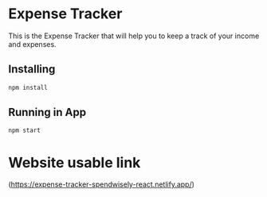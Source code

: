 # Expense Tracker

This is the Expense Tracker that will help you to keep a track of your income and expenses.

## Installing

```bash
npm install
```
## Running in App

```bash
npm start
```
# Website usable link
(https://expense-tracker-spendwisely-react.netlify.app/)
